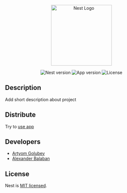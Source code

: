 <p align="center">
  <a href="http://nestjs.com/" target="blank"><img src="https://nestjs.com/img/logo-small.svg" width="200" alt="Nest Logo" /></a>
</p>

<p align="center">
    <img src="https://nestjs.com/img/logo-small.svg" alt="Nest version" />
    <img src="https://nestjs.com/img/logo-small.svg" alt="App version" />
    <img src="https://nestjs.com/img/logo-small.svg" alt="License" />
</p>

## Description

Add short description about project

## Distribute

Try to [use app](freedomindz.site/auth/sign-in)

## Developers

 - [Artyom Golubev](https://github.com/Artyom099)
 - [Alexander Balaban](https://github.com/alexanderbalaban24)

## License

Nest is [MIT licensed](LICENSE).
